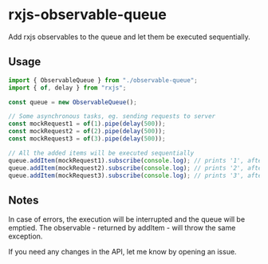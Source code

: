 # rxjs-observable-queue

Add rxjs observables to the queue and let them be executed sequentially.

## Usage

```typescript
import { ObservableQueue } from "./observable-queue";
import { of, delay } from "rxjs";

const queue = new ObservableQueue();

// Some asynchronous tasks, eg. sending requests to server
const mockRequest1 = of(1).pipe(delay(500));
const mockRequest2 = of(2).pipe(delay(500));
const mockRequest3 = of(3).pipe(delay(500));

// All the added items will be executed sequentially
queue.addItem(mockRequest1).subscribe(console.log); // prints '1', after 500ms
queue.addItem(mockRequest2).subscribe(console.log); // prints '2', after 1000ms
queue.addItem(mockRequest3).subscribe(console.log); // prints '3', after 1500ms
```

## Notes

In case of errors, the execution will be interrupted and the queue will be emptied.
The observable - returned by addItem - will throw the same exception.

If you need any changes in the API, let me know by opening an issue.
